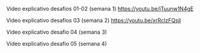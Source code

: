 Video explicativo desafios 01-02 (semana 1) https://youtu.be/jTuunw1N4gE

Video explicativo desafios 03 (semana 2) https://youtu.be/xrRclzFQsjI

Video explicativo desafio 04 (semana 3) 

Video explicativo desafio 05 (semana 4)
